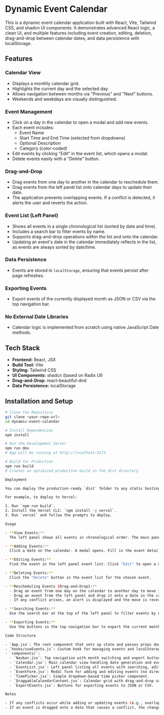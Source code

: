 # Dynamic Event Calendar

This is a dynamic event calendar application built with React, Vite, Tailwind CSS, and shadcn UI components. It demonstrates advanced React logic, a clean UI, and multiple features including event creation, editing, deletion, drag-and-drop between calendar dates, and data persistence with localStorage.

## Features

### Calendar View
- Displays a monthly calendar grid.
- Highlights the current day and the selected day.
- Allows navigation between months via "Previous" and "Next" buttons.
- Weekends and weekdays are visually distinguished.

### Event Management
- Click on a day in the calendar to open a modal and add new events.
- Each event includes:
  - Event Name
  - Start Time and End Time (selected from dropdowns)
  - Optional Description
  - Category (color-coded)
- Edit events by clicking "Edit" in the event list, which opens a modal.
- Delete events easily with a "Delete" button.

### Drag-and-Drop
- Drag events from one day to another in the calendar to reschedule them.
- Drag events from the left panel list onto calendar days to update their date.
- The application prevents overlapping events. If a conflict is detected, it alerts the user and reverts the action.

### Event List (Left Panel)
- Shows all events in a single chronological list (sorted by date and time).
- Includes a search bar to filter events by name.
- Supports drag-and-drop operations within the list and onto the calendar.
- Updating an event's date in the calendar immediately reflects in the list, as events are always sorted by date/time.

### Data Persistence
- Events are stored in `localStorage`, ensuring that events persist after page refreshes.

### Exporting Events
- Export events of the currently displayed month as JSON or CSV via the top navigation bar.

### No External Date Libraries
- Calendar logic is implemented from scratch using native JavaScript Date methods.

## Tech Stack
- **Frontend:** React, JSX
- **Build Tool:** Vite
- **Styling:** Tailwind CSS
- **UI Components:** shadcn (based on Radix UI)
- **Drag-and-Drop:** react-beautiful-dnd
- **Data Persistence:** localStorage

## Installation and Setup

```bash
# Clone the Repository
git clone <your-repo-url>
cd dynamic-event-calendar

# Install Dependencies
npm install

# Run the Development Server
npm run dev
# App will be running at http://localhost:5173

# Build for Production
npm run build
# Creates an optimized production build in the dist directory

Deployment

You can deploy the production-ready `dist` folder to any static hosting provider such as Vercel, Netlify, or GitHub Pages.

For example, to deploy to Vercel:

1. Run `npm run build`.
2. Install the Vercel CLI: `npm install -g vercel`.
3. Run `vercel` and follow the prompts to deploy.

Usage

- **View Events:**  
  The left panel shows all events in chronological order. The main panel shows the calendar.

- **Adding Events:**  
  Click a date on the calendar. A modal opens. Fill in the event details and submit.

- **Editing Events:**  
  Find the event in the left panel event list. Click "Edit" to open a modal with the event details. Update and save.

- **Deleting Events:**  
  Click the "Delete" button in the event list for the chosen event.

- **Rescheduling Events (Drag-and-Drop):**  
  - Drag an event from one day on the calendar to another day to move it.
  - Drag an event from the left panel and drop it onto a date in the calendar to update its date.
  - If any conflict arises, an alert is displayed and the move is reverted.

- **Searching Events:**  
  Use the search bar at the top of the left panel to filter events by name.

- **Exporting Events:**  
  Use the buttons in the top navigation bar to export the current month’s events as JSON or CSV.

Code Structure

- `App.jsx`: The root component that sets up state and passes props down.
- `hooks/useEvents.js`: Custom hook for managing events and localStorage.
- `components/`:
  - `Navbar.jsx`: Top navigation with month switching and export buttons.
  - `Calendar.jsx`: Main calendar view handling date generation and event modal.
  - `EventList.jsx`: Left panel listing all events with searching, editing, deleting, and drag-and-drop.
  - `EventForm.jsx`: Modal form for adding and editing events (no direct date input; date is inferred from context).
  - `TimePicker.jsx`: Simple dropdown-based time picker component.
  - `DraggableCalendarContent.jsx`: Calendar grid with drag-and-drop support.
  - `ExportEvents.jsx`: Buttons for exporting events to JSON or CSV.

Notes

- If any conflicts occur while adding or updating events (e.g., overlapping times), an alert is shown and the change is not saved.
- If an event is dragged onto a date that causes a conflict, the change is reverted and an alert is shown.
